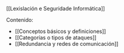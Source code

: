 [[Lexislación e Seguridade Informática]]

Contenido:
+ [[Conceptos básicos y definiciones]]
+ [[Categorías o tipos de ataques]]
+ [[Redundancia y redes de comunicación]]